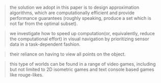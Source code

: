 > the solution we adopt in this paper is to design approximation algorithms, which are computationally efficient and provide performance guarantees (roughly speaking, produce a set which is not far from the optimal subset).

> we investigate how to speed up computation(or, equivalently, reduce the computational effort) in visual navigation by prioritizing sensor data in a task-dependent fashion.

>  their reliance on having to view all points on the object.

> this type of worlds can be found in a range of video games, including but not limited to 2D isometric games and text console based games like rouge-likes.
